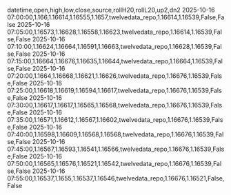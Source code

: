 datetime,open,high,low,close,source,rollH20,rollL20,up2,dn2
2025-10-16 07:00:00,1.166,1.16614,1.16555,1.1657,twelvedata_repo,1.16614,1.16539,False,False
2025-10-16 07:05:00,1.16573,1.16628,1.16558,1.16623,twelvedata_repo,1.16614,1.16539,False,False
2025-10-16 07:10:00,1.16624,1.16664,1.16591,1.16663,twelvedata_repo,1.16628,1.16539,False,False
2025-10-16 07:15:00,1.16664,1.16676,1.16635,1.16644,twelvedata_repo,1.16664,1.16539,False,False
2025-10-16 07:20:00,1.1664,1.16668,1.16621,1.16626,twelvedata_repo,1.16676,1.16539,False,False
2025-10-16 07:25:00,1.16618,1.16619,1.16594,1.16617,twelvedata_repo,1.16676,1.16539,False,False
2025-10-16 07:30:00,1.16617,1.16617,1.16565,1.16568,twelvedata_repo,1.16676,1.16539,False,False
2025-10-16 07:35:00,1.16571,1.16612,1.16567,1.16602,twelvedata_repo,1.16676,1.16539,False,False
2025-10-16 07:40:00,1.16598,1.16609,1.16568,1.16568,twelvedata_repo,1.16676,1.16539,False,False
2025-10-16 07:45:00,1.16567,1.16593,1.16541,1.16566,twelvedata_repo,1.16676,1.16539,False,False
2025-10-16 07:50:00,1.16565,1.16576,1.16521,1.16542,twelvedata_repo,1.16676,1.16539,False,False
2025-10-16 07:55:00,1.16537,1.1655,1.16537,1.16546,twelvedata_repo,1.16676,1.16521,False,False

